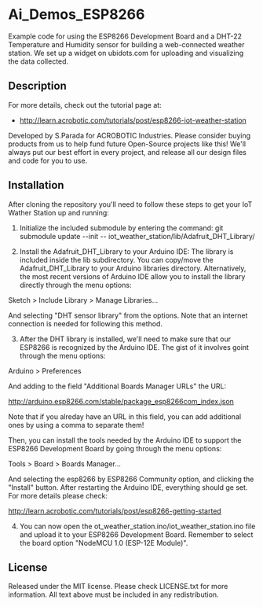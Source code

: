 # Ai_Demos_ESP8266

Example code for using the ESP8266 Development Board and a DHT-22 Temperature
and Humidity sensor for building a web-connected weather station.  We set up a
widget on ubidots.com for uploading and visualizing the data collected.

## Description

For more details, check out the tutorial page at:

   * http://learn.acrobotic.com/tutorials/post/esp8266-iot-weather-station

Developed by S.Parada for ACROBOTIC Industries.  Please consider buying 
products from us to help fund future Open-Source projects like this! We'll
always put our best effort in every project, and release all our design 
files and code for you to use. 

## Installation

After cloning the repository you'll need to follow these steps to get your IoT
Wather Station up and running:

1. Initialize the included submodule by entering the command:
git submodule update --init -- iot_weather_station/lib/Adafruit_DHT_Library/

2. Install the Adafruit_DHT_Library to your Arduino IDE:
The library is included inside the lib subdirectory.  You can copy/move the
Adafruit_DHT_Library to your Arduino libraries directory.  Alternatively, the
most recent versions of Arduino IDE allow you to install the library directly
through the menu options:

Sketch > Include Library > Manage Libraries...

And selecting "DHT sensor library" from the options.  Note that an internet
connection is needed for following this method.

3. After the DHT library is installed, we'll need to make sure that our ESP8266
is recognized by the Arduino IDE.  The gist of it involves goint through the
menu options:

Arduino > Preferences

And adding to the field "Additional Boards Manager URLs" the URL:

http://arduino.esp8266.com/stable/package_esp8266com_index.json

Note that if you alreday have an URL in this field, you can add additional ones
by using a comma to separate them!

Then, you can install the tools needed by the Arduino IDE to support the ESP8266
Development Board by going through the menu options:

Tools > Board > Boards Manager...

And selecting the esp8266 by ESP8266 Community option, and clicking the
"Install" button.  After restarting the Arduino IDE, everything should ge set.
For more details please check:

http://learn.acrobotic.com/tutorials/post/esp8266-getting-started

4. You can now open the ot_weather_station.ino/iot_weather_station.ino file and
upload it to your ESP8266 Development Board.  Remember to select the board
option "NodeMCU 1.0 (ESP-12E Module)".

## License

Released under the MIT license. Please check LICENSE.txt for more information. 
All text above must be included in any redistribution.
